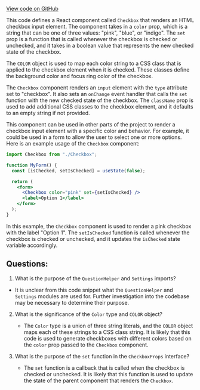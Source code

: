 [View code on GitHub](zoo-labs/zoo/blob/master/core/src/components/Checkbox/index.tsx)

This code defines a React component called `Checkbox` that renders an HTML checkbox input element. The component takes in a `color` prop, which is a string that can be one of three values: "pink", "blue", or "indigo". The `set` prop is a function that is called whenever the checkbox is checked or unchecked, and it takes in a boolean value that represents the new checked state of the checkbox.

The `COLOR` object is used to map each color string to a CSS class that is applied to the checkbox element when it is checked. These classes define the background color and focus ring color of the checkbox.

The `Checkbox` component renders an `input` element with the `type` attribute set to "checkbox". It also sets an `onChange` event handler that calls the `set` function with the new checked state of the checkbox. The `className` prop is used to add additional CSS classes to the checkbox element, and it defaults to an empty string if not provided.

This component can be used in other parts of the project to render a checkbox input element with a specific color and behavior. For example, it could be used in a form to allow the user to select one or more options. Here is an example usage of the `Checkbox` component:

```jsx
import Checkbox from "./Checkbox";

function MyForm() {
  const [isChecked, setIsChecked] = useState(false);

  return (
    <form>
      <Checkbox color="pink" set={setIsChecked} />
      <label>Option 1</label>
    </form>
  );
}
```

In this example, the `Checkbox` component is used to render a pink checkbox with the label "Option 1". The `setIsChecked` function is called whenever the checkbox is checked or unchecked, and it updates the `isChecked` state variable accordingly.
## Questions: 
 1. What is the purpose of the `QuestionHelper` and `Settings` imports?
   - It is unclear from this code snippet what the `QuestionHelper` and `Settings` modules are used for. Further investigation into the codebase may be necessary to determine their purpose.

2. What is the significance of the `Color` type and `COLOR` object?
   - The `Color` type is a union of three string literals, and the `COLOR` object maps each of these strings to a CSS class string. It is likely that this code is used to generate checkboxes with different colors based on the `color` prop passed to the `Checkbox` component.

3. What is the purpose of the `set` function in the `CheckboxProps` interface?
   - The `set` function is a callback that is called when the checkbox is checked or unchecked. It is likely that this function is used to update the state of the parent component that renders the `Checkbox`.